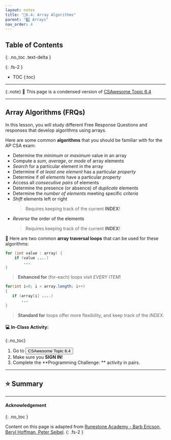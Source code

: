 ```yaml
---
layout: notes
title: "📓6.4: Array Algorithms" 
parent: "6️⃣ Arrays"
nav_order: 4
---
```


## Table of Contents
{: .no_toc .text-delta }

{: .fs-2 }
- TOC
{:toc}

---

{:.note}
📖 This page is a condensed version of [CSAwesome Topic 6.4](https://runestone.academy/ns/books/published/csawesome/Unit6-Arrays/topic-6-4-array-algorithms.html?mode=browsing) 

---

## Array Algorithms (FRQs)

In this lesson, you will study different Free Response Questions and responses that develop algorithms using arrays.


Here are some common **algorithms** that you should be familiar with for the AP CSA exam:

- Determine the _minimum_ or _maximum_ value in an array
- Compute a _sum_, _average_, or _mode_ of array elements
- _Search_ for a particular element in the array
- Determine if _at least one element_ has a particular _property_
- Determine if _all elements_ have a particular _property_
- Access all _consecutive pairs_ of elements
- Determine the presence (or absence) of _duplicate_ elements
- Determine the _number of elements_ meeting specific _criteria_
- _Shift_ elements left or right
  > Requires keeping track of the current **INDEX**!
- _Reverse_ the order of the elements
  > Requires keeping track of the current **INDEX**!

<div class="imp" markdown="block">
  
🔁 Here are two common **array traversal loops** that can be used for these algorithms:

  ```java
  for (int value : array) {
      if (value ....)
          ...
  }
  ```
  > **Enhanced for** (for-each) loops visit _EVERY ITEM_!
  ```java
  for(int i=0; i < array.length; i++)
  {
     if (array[i] ....)
         ...
  }
  ```
  > **Standard for** loops offer more flexibility, and keep track of the _INDEX_.

</div>

#### 💻 In-Class Activity: 
{:.no_toc}


<div class="task" markdown="block">

1. Go to <a href="https://runestone.academy/ns/books/published/csawesome/Unit6-Arrays/topic-6-4-array-algorithms.html?mode=browsing"><button type="button" name="button" class="btn">CSAwesome Topic 6.4</button></a> 
2. Make sure you **SIGN IN**!
3. Complete the **Programming Challenge: ** activity in pairs.

</div>

---

## ⭐️ Summary



---

#### Acknowledgement
{: .no_toc }

Content on this page is adapted from [Runestone Academy - Barb Ericson, Beryl Hoffman, Peter Seibel](https://runestone.academy/ns/books/published/csawesome/index.html?mode=browsing).
{: .fs-2 }

